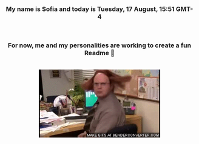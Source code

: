


<div align="center">
<h3 >My name is Sofia and today is Tuesday, 17 August, 15:51 GMT-4</h3><br>
<h3 >For now, me and my personalities are working to create a fun Readme 👋
</h3><br>
<img src='img/dwight.gif' alt='working...'/>
</div>
